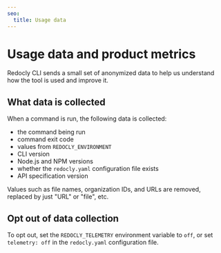 ```yaml
---
seo:
  title: Usage data
---
```


# Usage data and product metrics

Redocly CLI sends a small set of anonymized data to help us understand how the tool is used and improve it.

## What data is collected

When a command is run, the following data is collected:

- the command being run
- command exit code
- values from `REDOCLY_ENVIRONMENT`
- CLI version
- Node.js and NPM versions
- whether the `redocly.yaml` configuration file exists
- API specification version

Values such as file names, organization IDs, and URLs are removed, replaced by just "URL" or "file", etc.

## Opt out of data collection

To opt out, set the `REDOCLY_TELEMETRY` environment variable to `off`, or set `telemetry: off` in the `redocly.yaml` configuration file.
